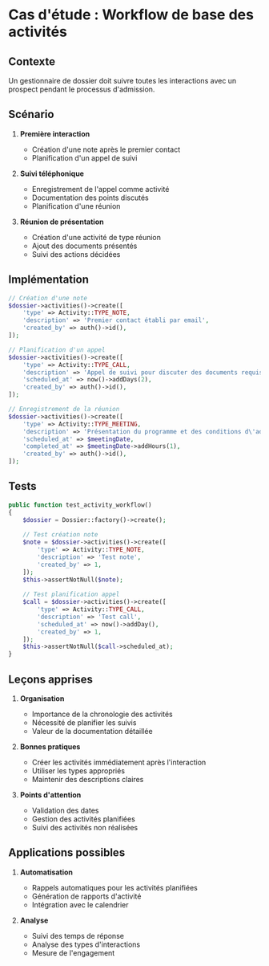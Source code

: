 # Cas d'étude : Workflow de base des activités

## Contexte

Un gestionnaire de dossier doit suivre toutes les interactions avec un prospect pendant le processus d'admission.

## Scénario

1. **Première interaction**
   - Création d'une note après le premier contact
   - Planification d'un appel de suivi

2. **Suivi téléphonique**
   - Enregistrement de l'appel comme activité
   - Documentation des points discutés
   - Planification d'une réunion

3. **Réunion de présentation**
   - Création d'une activité de type réunion
   - Ajout des documents présentés
   - Suivi des actions décidées

## Implémentation

```php
// Création d'une note
$dossier->activities()->create([
    'type' => Activity::TYPE_NOTE,
    'description' => 'Premier contact établi par email',
    'created_by' => auth()->id(),
]);

// Planification d'un appel
$dossier->activities()->create([
    'type' => Activity::TYPE_CALL,
    'description' => 'Appel de suivi pour discuter des documents requis',
    'scheduled_at' => now()->addDays(2),
    'created_by' => auth()->id(),
]);

// Enregistrement de la réunion
$dossier->activities()->create([
    'type' => Activity::TYPE_MEETING,
    'description' => 'Présentation du programme et des conditions d\'admission',
    'scheduled_at' => $meetingDate,
    'completed_at' => $meetingDate->addHours(1),
    'created_by' => auth()->id(),
]);
```

## Tests

```php
public function test_activity_workflow()
{
    $dossier = Dossier::factory()->create();
    
    // Test création note
    $note = $dossier->activities()->create([
        'type' => Activity::TYPE_NOTE,
        'description' => 'Test note',
        'created_by' => 1,
    ]);
    $this->assertNotNull($note);
    
    // Test planification appel
    $call = $dossier->activities()->create([
        'type' => Activity::TYPE_CALL,
        'description' => 'Test call',
        'scheduled_at' => now()->addDay(),
        'created_by' => 1,
    ]);
    $this->assertNotNull($call->scheduled_at);
}
```

## Leçons apprises

1. **Organisation**
   - Importance de la chronologie des activités
   - Nécessité de planifier les suivis
   - Valeur de la documentation détaillée

2. **Bonnes pratiques**
   - Créer les activités immédiatement après l'interaction
   - Utiliser les types appropriés
   - Maintenir des descriptions claires

3. **Points d'attention**
   - Validation des dates
   - Gestion des activités planifiées
   - Suivi des activités non réalisées

## Applications possibles

1. **Automatisation**
   - Rappels automatiques pour les activités planifiées
   - Génération de rapports d'activité
   - Intégration avec le calendrier

2. **Analyse**
   - Suivi des temps de réponse
   - Analyse des types d'interactions
   - Mesure de l'engagement
